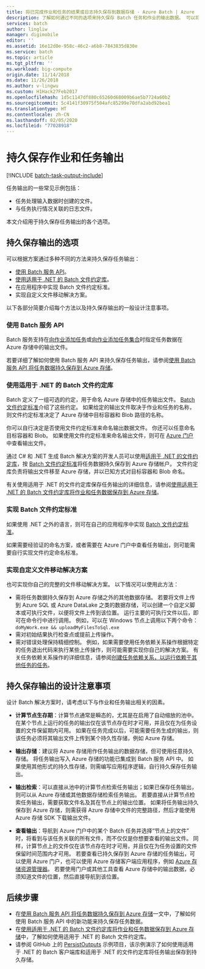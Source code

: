 ```yaml
---
title: 将已完成作业和任务的结果或日志持久保存到数据存储 - Azure Batch | Azure
description: 了解如何通过不同的选项来持久保存 Batch 任务和作业的输出数据。 可以将数据持久保存到 Azure 存储或其他数据存储。
services: batch
author: lingliw
manager: digimobile
editor: ''
ms.assetid: 16e12d0e-958c-46c2-a6b8-7843835d830e
ms.service: batch
ms.topic: article
ms.tgt_pltfrm: ''
ms.workload: big-compute
origin.date: 11/14/2018
ms.date: 11/26/2018
ms.author: v-lingwu
ms.custom: H1Hack27Feb2017
ms.openlocfilehash: 1d5c1147df880c65260d68009b6ae5b7724a60b2
ms.sourcegitcommit: 5c4141f30975f504afc85299e70dfa2abd92bea1
ms.translationtype: HT
ms.contentlocale: zh-CN
ms.lasthandoff: 02/05/2020
ms.locfileid: "77028918"
---
```

# <a name="persist-job-and-task-output"></a>持久保存作业和任务输出

[!INCLUDE [batch-task-output-include](../../includes/batch-task-output-include.md)]

任务输出的一些常见示例包括：

- 任务处理输入数据时创建的文件。
- 与任务执行情况关联的日志文件。

本文介绍用于持久保存任务输出的各个选项。

## <a name="options-for-persisting-output"></a>持久保存输出的选项

可以根据方案通过多种不同的方法来持久保存任务输出：

- [使用 Batch 服务 API](batch-task-output-files.md)。  
- [使用适用于 .NET 的 Batch 文件约定库](batch-task-output-file-conventions.md)。  
- 在应用程序中实现 Batch 文件约定标准。
- 实现自定义文件移动解决方案。

以下各部分简要介绍每个方法以及持久保存输出的一般设计注意事项。

### <a name="use-the-batch-service-api"></a>使用 Batch 服务 API

Batch 服务支持在[向作业添加任务](https://docs.microsoft.com/rest/api/batchservice/add-a-task-to-a-job)或[向作业添加任务集合](https://docs.microsoft.com/rest/api/batchservice/add-a-collection-of-tasks-to-a-job)时指定任务数据在 Azure 存储中的输出文件。

若要详细了解如何使用 Batch 服务 API 来持久保存任务输出，请参阅[使用 Batch 服务 API 将任务数据持久保存到 Azure 存储](batch-task-output-files.md)。

### <a name="use-the-batch-file-conventions-library-for-net"></a>使用适用于 .NET 的 Batch 文件约定库

Batch 定义了一组可选的约定，用于命名 Azure 存储中的任务输出文件。 [Batch 文件约定标准](https://github.com/Azure/azure-sdk-for-net/tree/master/sdk/batch/Microsoft.Azure.Batch.Conventions.Files#conventions)介绍了这些约定。 如果给定的输出文件取决于作业和任务的名称，则文件约定标准决定了 Azure 存储中目标容器和 Blob 路径的名称。

你可以自行决定是否使用文件约定标准来命名输出数据文件。 你还可以任意命名目标容器和 Blob。 如果使用文件约定标准来命名输出文件，则可在 [Azure 门户][portal]中查看输出文件。

通过 C# 和 .NET 生成 Batch 解决方案的开发人员可以使用[适用于 .NET 的文件约定库][nuget_package]，按 [Batch 文件约定标准](https://github.com/Azure/azure-sdk-for-net/tree/master/sdk/batch/Microsoft.Azure.Batch.Conventions.Files#conventions)将任务数据持久保存到 Azure 存储帐户。 文件约定库负责将输出文件移至 Azure 存储，并以已知方式对目标容器和 Blob 命名。

有关使用适用于 .NET 的文件约定库保存任务输出的详细信息，请参阅[使用适用于 .NET 的 Batch 文件约定库将作业和任务数据保存到 Azure 存储](batch-task-output-file-conventions.md)。

### <a name="implement-the-batch-file-conventions-standard"></a>实现 Batch 文件约定标准

如果使用 .NET 之外的语言，则可在自己的应用程序中实现 [Batch 文件约定标准](https://github.com/Azure/azure-sdk-for-net/tree/master/sdk/batch/Microsoft.Azure.Batch.Conventions.Files#conventions)。

如果需要经验证的命名方案，或者需要在 Azure 门户中查看任务输出，则可能需要自行实现文件约定命名标准。

### <a name="implement-a-custom-file-movement-solution"></a>实现自定义文件移动解决方案

也可实现你自己的完整的文件移动解决方案。 以下情况可以使用此方法：

- 需将任务数据持久保存到 Azure 存储之外的其他数据存储。 若要将文件上传到 Azure SQL 或 Azure DataLake 之类的数据存储，可以创建一个自定义脚本或可执行文件，以便将文件上传到该位置。 运行主要的可执行文件以后，即可在命令行中进行调用。 例如，可以在 Windows 节点上调用以下两个命令：`doMyWork.exe && uploadMyFilesToSql.exe`
- 需对初始结果执行检查点或提前上传操作。
- 需对错误处理保持精细控制。 例如，如果需要使用任务依赖关系操作根据特定的任务退出代码来执行某些上传操作，则可能需要实现你自己的解决方案。 有关任务依赖关系操作的详细信息，请参阅[创建任务依赖关系，以运行依赖于其他任务的任务](batch-task-dependencies.md)。

## <a name="design-considerations-for-persisting-output"></a>持久保存输出的设计注意事项

设计 Batch 解决方案时，请考虑以下与作业和任务输出相关的因素。

- **计算节点生存期**：计算节点通常是瞬态的，尤其是在启用了自动缩放的池中。 在某个节点上运行的任务的输出仅在该节点存在时才可用，并且仅在为任务设置的文件保留期内可用。 如果在任务完成以后，可能需要任务生成的输出，则该任务必须将其输出文件上传到某个持久性存储，例如 Azure 存储。

- **输出存储**：建议将 Azure 存储用作任务输出的数据存储，但可使用任意持久存储。 将任务输出写入 Azure 存储的功能已集成到 Batch 服务 API 中。 如果使用其他形式的持久性存储，则需编写应用程序逻辑，自行持久保存任务输出。

- **输出检索**：可以直接从池中的计算节点检索任务输出；如果已保存任务输出，则可以从 Azure 存储或其他数据存储检索任务输出。 若要直接从计算节点检索任务输出，需要获取文件名及其在节点上的输出位置。 如果将任务输出持久保存到 Azure 存储，则需获得 Azure 存储中文件的完整路径，然后才能使用 Azure 存储 SDK 下载输出文件。

- **查看输出**：导航到 Azure 门户中的某个 Batch 任务并选择“节点上的文件”  时，将看到与该任务关联的所有文件，而不仅仅是你想要查看的输出文件。 同样，计算节点上的文件仅在该节点存在时才可用，并且仅在为任务设置的文件保留时间范围内才可用。 若要查看已持久保存到 Azure 存储的任务输出，可以使用 Azure 门户，也可以使用 Azure 存储客户端应用程序，例如 [Azure 存储资源管理器][storage_explorer]。 若要使用门户或其他工具查看 Azure 存储中的输出数据，必须知道文件的位置，然后直接导航到该位置。

## <a name="next-steps"></a>后续步骤

- 在[使用 Batch 服务 API 将任务数据持久保存到 Azure 存储](batch-task-output-files.md)一文中，了解如何使用 Batch 服务 API 中的新功能来持久保存任务数据。
- 在[使用适用于 .NET 的 Batch 文件约定库将作业和任务数据保存到 Azure 存储](batch-task-output-file-conventions.md)中，了解如何使用适用于 .NET 的 Batch 文件约定库。
- 请参阅 GitHub 上的 [PersistOutputs][github_persistoutputs] 示例项目，该示例演示了如何使用适用于 .NET 的 Batch 客户端库和适用于 .NET 的文件约定库将任务输出保存到持久存储。

[nuget_package]: https://www.nuget.org/packages/Microsoft.Azure.Batch.Conventions.Files
[portal]: https://portal.azure.cn
[storage_explorer]: http://storageexplorer.com/
[github_persistoutputs]: https://github.com/Azure/azure-batch-samples/tree/master/CSharp/ArticleProjects/PersistOutputs 

<!-- Update_Description: link update -->
